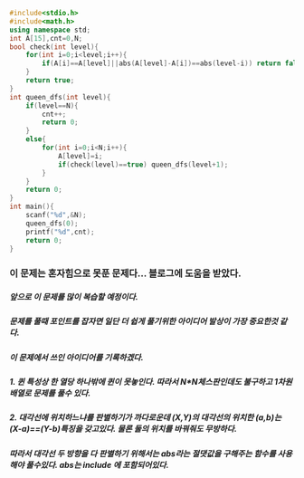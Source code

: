 ```cpp
#include<stdio.h>
#include<math.h>
using namespace std;
int A[15],cnt=0,N;
bool check(int level){
	for(int i=0;i<level;i++){
		if(A[i]==A[level]||abs(A[level]-A[i])==abs(level-i)) return false;
	}
	return true;
}
int queen_dfs(int level){
	if(level==N){
		cnt++;
		return 0;
	}
	else{
		for(int i=0;i<N;i++){
			A[level]=i;
			if(check(level)==true) queen_dfs(level+1);
		}
	}
	return 0;
}
int main(){
	scanf("%d",&N);
	queen_dfs(0);
	printf("%d",cnt);
	return 0;
}
```
### 이 문제는 혼자힘으로 못푼 문제다... 블로그에 도움을 받았다.
##### 앞으로 이 문제를 많이 복습할 예정이다.
##### 문제를 풀때 포인트를 잡자면 일단 더 쉽게 풀기위한 아이디어 발상이 가장 중요한것 같다.
##### 이 문제에서 쓰인 아이디어를 기록하겠다.
##### 1. 퀸 특성상 한 열당 하나밖에 퀸이 못놓인다. 따라서 N*N체스판인데도 불구하고 1차원 배열로 문제를 풀수 있다.
##### 2. 대각선에 위치하느냐를 판별하기가 까다로운데 (X,Y)의 대각선의 위치한 (a,b)는 (X-a)==(Y-b)특징을 갖고있다. 물론 둘의 위치를 바꿔줘도 무방하다.
##### 따라서 대각선 두 방향을 다 판별하기 위해서는 abs라는 절댓값을 구해주는 함수를 사용해야 풀수있다. abs는 include<cmath> 에 포함되어있다.
